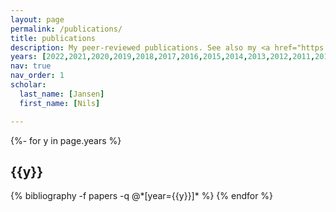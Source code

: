```yaml
---
layout: page
permalink: /publications/
title: publications
description: My peer-reviewed publications. See also my <a href="https://scholar.google.com/citations?hl=de&user=zUavkyEAAAAJ" target="_blank">Google scholar</a> or my <a href="https://dblp.org/pid/32/8421-1.html" target="_blank">dblp</a> page.
years: [2022,2021,2020,2019,2018,2017,2016,2015,2014,2013,2012,2011,2010]
nav: true
nav_order: 1
scholar:
  last_name: [Jansen]
  first_name: [Nils]

---
```

<!-- _pages/publications.md -->
<div class="publications">

{%- for y in page.years %}
  <h2 class="year">{{y}}</h2>
  {% bibliography -f papers -q @*[year={{y}}]* %}
{% endfor %}

</div>
